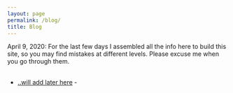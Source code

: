 ```yaml
---
layout: page
permalink: /blog/
title: Blog
---
```


April 9, 2020: For the last few days I assembled all the info here to build this site, so you may find mistakes at different levels. Please excuse me when you go through them. <br><br>

<ul>
	<li><a href="Add later">..will add later here</a> - </li>
</ul>
